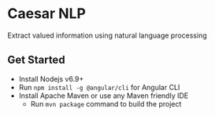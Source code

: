 # Caesar NLP
Extract valued information using natural language processing

## Get Started
* Install Nodejs v6.9+
* Run `npm install -g @angular/cli` for Angular CLI
* Install Apache Maven or use any Maven friendly IDE
    * Run `mvn package` command to build the project